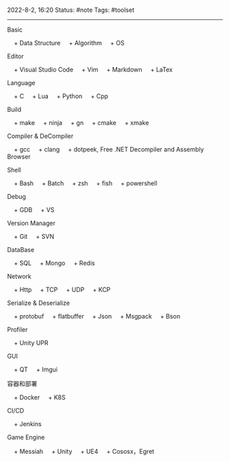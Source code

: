 2022-8-2, 16:20
Status: #note
Tags: #toolset

---
Basic

    + Data Structure
    + Algorithm
    + OS

Editor

    + Visual Studio Code
    + Vim
    + Markdown
    + LaTex

Language

    + C
    + Lua
    + Python
    + Cpp

Build

    + make
    + ninja
    + gn
    + cmake
    + xmake

Compiler & DeCompiler

    + gcc
    + clang
    + dotpeek, Free .NET Decompiler and Assembly Browser

Shell

    + Bash
    + Batch
    + zsh
    + fish
    + powershell

Debug

    + GDB
    + VS

Version Manager

    + Git
    + SVN

DataBase

    + SQL
    + Mongo
    + Redis

Network

    + Http
    + TCP
    + UDP
    + KCP

Serialize & Deserialize

    + protobuf
    + flatbuffer
    + Json
    + Msgpack
    + Bson

Profiler

    + Unity UPR

GUI

    + QT
    + Imgui

容器和部署

    + Docker
    + K8S

CI/CD

    + Jenkins

Game Engine

    + Messiah
    + Unity
    + UE4
    + Cososx，Egret
    